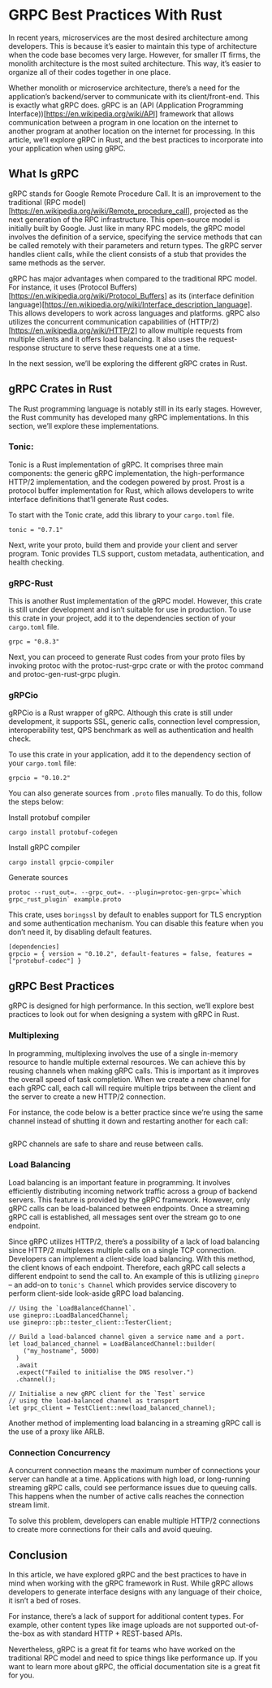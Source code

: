 # GRPC Best Practices With Rust

In recent years, microservices are the most desired architecture among developers. This is because it’s easier to maintain this type of architecture when the code base becomes very large. However, for smaller IT firms, the monolith architecture is the most suited architecture. This way, it’s easier to organize all of their codes together in one place.

Whether monolith or microservice architecture, there’s a need for the application’s backend/server to communicate with its client/front-end. This is exactly what gRPC does. gRPC is an (API (Application Programming Interface))[https://en.wikipedia.org/wiki/API] framework that allows communication between a program in one location on the internet to another program at another location on the internet for processing. In this article, we’ll explore gRPC in Rust, and the best practices to incorporate into your application when using gRPC.

## What Is gRPC

gRPC stands for Google Remote Procedure Call. It is an improvement to the traditional (RPC model)[https://en.wikipedia.org/wiki/Remote_procedure_call], projected as the next generation of the RPC infrastructure. This open-source model is initially built by Google. Just like in many RPC models, the gRPC model involves the definition of a service, specifying the service methods that can be called remotely with their parameters and return types. The gRPC server handles client calls, while the client consists of a stub that provides the same methods as the server.

gRPC has major advantages when compared to the traditional RPC model. For instance, it uses (Protocol Buffers)[https://en.wikipedia.org/wiki/Protocol_Buffers] as its (interface definition language)[https://en.wikipedia.org/wiki/Interface_description_language]. This allows developers to work across languages and platforms. gRPC also utilizes the concurrent communication capabilities of (HTTP/2)[https://en.wikipedia.org/wiki/HTTP/2] to allow multiple requests from multiple clients and it offers load balancing. It also uses the request-response structure to serve these requests one at a time.

In the next session, we’ll be exploring the different gRPC crates in Rust.

## gRPC Crates in Rust

The Rust programming language is notably still in its early stages. However, the Rust community has developed many gRPC implementations. In this section, we’ll explore these implementations.

### Tonic: 
Tonic is a Rust implementation of gRPC. It comprises three main components: the generic gRPC implementation, the high-performance HTTP/2 implementation, and the codegen powered by prost. Prost is a protocol buffer implementation for Rust, which allows developers to write interface definitions that’ll generate Rust codes.

To start with the Tonic crate, add this library to your `cargo.toml` file.

```
tonic = "0.7.1"
```
Next, write your proto, build them and provide your client and server program. Tonic provides TLS support, custom metadata, authentication, and health checking.

### gRPC-Rust
This is another Rust implementation of the gRPC model. However, this crate is still under development and isn’t suitable for use in production. To use this crate in your project, add it to the dependencies section of your `cargo.toml` file.

```
grpc = "0.8.3"
```

Next, you can proceed to generate Rust codes from your proto files by invoking protoc with the protoc-rust-grpc crate or with the protoc command and protoc-gen-rust-grpc plugin.

### gRPCio

gRPCio is a Rust wrapper of gRPC. Although this crate is still under development, it supports SSL, generic calls, connection level compression, interoperability test, 		QPS benchmark as well as authentication and health check.

To use this crate in your application, add it to the dependency section of your `cargo.toml` file:

```
grpcio = "0.10.2"
```
You can also generate sources from `.proto` files manually.  To do this, follow the steps below:

Install protobuf compiler

```
cargo install protobuf-codegen
```
Install gRPC compiler

```
cargo install grpcio-compiler
```
Generate sources

```
protoc --rust_out=. --grpc_out=. --plugin=protoc-gen-grpc=`which grpc_rust_plugin` example.proto
```
This crate, uses `boringssl` by default to enables support for TLS encryption and some authentication mechanism. You can disable this feature when you don’t need it, by disabling default features.

```
[dependencies]
grpcio = { version = "0.10.2", default-features = false, features = ["protobuf-codec"] }
```
## gRPC Best Practices
gRPC is designed for high performance. In this section, we’ll explore best practices to look out for when designing a system with gRPC in Rust.

### Multiplexing
In programming, multiplexing involves the use of a single in-memory resource to handle multiple external resources. We can achieve this by reusing channels when making gRPC calls. This is important as it improves the overall speed of task completion. When we create a new channel for each gRPC call, each call will require multiple trips between the client and the server to create a new HTTP/2 connection.

For instance, the code below is a better practice since we’re using the same channel instead of shutting it down and restarting another for each call:

```

```
gRPC channels are safe to share and reuse between calls. 

### Load Balancing
Load balancing is an important feature in programming. It involves efficiently distributing incoming network traffic across a group of backend servers. This feature is provided by the gRPC framework. However, only gRPC calls can be load-balanced between endpoints. Once a streaming gRPC call is established, all messages sent over the stream go to one endpoint.

Since gRPC utilizes HTTP/2, there’s a possibility of a lack of load balancing since HTTP/2 multiplexes multiple calls on a single TCP connection. Developers can implement a client-side load balancing. With this method, the client knows of each endpoint. Therefore, each gRPC call selects a different endpoint to send the call to. An example of this is utilizing `ginepro` – an add-on to `tonic's Channel` which provides service discovery to perform client-side look-aside gRPC load balancing.  

```
// Using the `LoadBalancedChannel`.
use ginepro::LoadBalancedChannel;
use ginepro::pb::tester_client::TesterClient;

// Build a load-balanced channel given a service name and a port.
let load_balanced_channel = LoadBalancedChannel::builder(
    ("my_hostname", 5000)
  )
  .await
  .expect("Failed to initialise the DNS resolver.")
  .channel();

// Initialise a new gRPC client for the `Test` service
// using the load-balanced channel as transport
let grpc_client = TestClient::new(load_balanced_channel);
```

Another method of implementing load balancing in a streaming gRPC call is the use of a proxy like ARLB.

### Connection Concurrency
A concurrent connection means the maximum number of connections your server can handle at a time. Applications with high load, or long-running streaming gRPC calls, could see performance issues due to queuing calls. This happens when the number of active calls reaches the connection stream limit.

To solve this problem, developers can enable multiple HTTP/2 connections to create more connections for their calls and avoid queuing.

## Conclusion
In this article, we have explored gRPC and the best practices to have in mind when working with the gRPC framework in Rust. While gRPC allows developers to generate interface designs with any language of their choice, it isn’t a bed of roses.

For instance, there’s a lack of support for additional content types. For example, other content types like image uploads are not supported out-of-the-box as with standard HTTP + REST-based APIs.

Nevertheless, gRPC is a great fit for teams who have worked on the traditional RPC model and need to spice things like performance up. If you want to learn more about gRPC, the official documentation site is a great fit for you.
